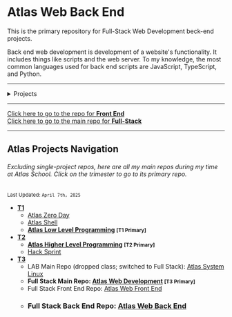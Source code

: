 # Atlas Web Back End

This is the primary repository for Full-Stack Web Development beck-end projects.

Back end web development is development of a website's functionality. It includes
things like scripts and the web server. To my knowledge, the most common languages
used for back end scripts are JavaScript, TypeScript, and Python.

---

<details>
<summary>Projects</summary>

- ## T3:
  - **[ES6 Basics](ES6_basic)**
  - **[ES6 classes](ES6_classes)**
  - **[ES6 data manipulation](ES6_data_manipulation)**
  - **[ES6 Promises](ES6_promise)**

- ## T4:
  - **[Python - Variable Annotations](python_variable_annotations)**
  - ***[Python - Async](python_async_function)***

</details>

---

[Click here to go to the repo for **Front End**](https://github.com/Zytronium/atlas-web_front_end)  
[Click here to go to the main repo for **Full-Stack**](https://github.com/Zytronium/atlas-web-development)

---

## Atlas Projects Navigation
###### Excluding single-project repos, here are all my main repos during my time at Atlas School. Click on the trimester to go to its primary repo.
<small>Last Updated: `April 7th, 2025`</small>

- **[T1](https://github.com/Zytronium/atlas-low_level_programming)**
  - [Atlas Zero Day](https://github.com/Zytronium/atlas-zero_day)
  - [Atlas Shell](https://github.com/Zytronium/atlas-shell)
  - **[Atlas Low Level Programming](https://github.com/Zytronium/atlas-low_level_programming) <small>[T1 Primary]</small>**
- **[T2](https://github.com/Zytronium/atlas-higher_level_programming)**
  - **[Atlas Higher Level Programming](https://github.com/Zytronium/atlas-higher_level_programming) <small>[T2 Primary]</small>**
  - [Hack Sprint](https://github.com/Zytronium/atlas-hack_sprint_adventure)
- **[T3](https://github.com/Zytronium/atlas-web-development)**
  - LAB Main Repo (dropped class; switched to Full Stack): [Atlas System Linux](https://github.com/Zytronium/atlas-system_linux)
  - **Full Stack Main Repo: [Atlas Web Development](https://github.com/Zytronium/atlas-web-development) <small>[T3 Primary]</small>**
  - Full Stack Front End Repo: [Atlas Web Front End](https://github.com/Zytronium/atlas-web_front_end)
  - ### Full Stack Back End Repo: [Atlas Web Back End](https://github.com/Zytronium/atlas-web_back_end)

